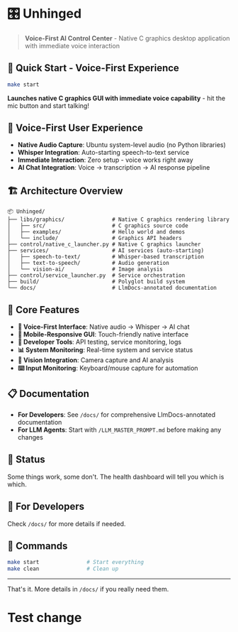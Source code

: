 # 🎛️ Unhinged

> **Voice-First AI Control Center** - Native C graphics desktop application with immediate voice interaction

## 🚀 **Quick Start - Voice-First Experience**

```bash
make start
```

**Launches native C graphics GUI with immediate voice capability** - hit the mic button and start talking!

## 🎤 **Voice-First User Experience**

- **Native Audio Capture**: Ubuntu system-level audio (no Python libraries)
- **Whisper Integration**: Auto-starting speech-to-text service
- **Immediate Interaction**: Zero setup - voice works right away
- **AI Chat Integration**: Voice → transcription → AI response pipeline

## 🏗️ **Architecture Overview**

```
📦 Unhinged/
├── libs/graphics/               # Native C graphics rendering library
│   ├── src/                     # C graphics source code
│   ├── examples/                # Hello world and demos
│   └── include/                 # Graphics API headers
├── control/native_c_launcher.py # Native C graphics launcher
├── services/                    # AI services (auto-starting)
│   ├── speech-to-text/          # Whisper-based transcription
│   ├── text-to-speech/          # Audio generation
│   └── vision-ai/               # Image analysis
├── control/service_launcher.py  # Service orchestration
├── build/                       # Polyglot build system
└── docs/                        # LlmDocs-annotated documentation
```

## 🎯 **Core Features**

- **🎤 Voice-First Interface**: Native audio → Whisper → AI chat
- **📱 Mobile-Responsive GUI**: Touch-friendly native interface
- **🔧 Developer Tools**: API testing, service monitoring, logs
- **📊 System Monitoring**: Real-time system and service status
- **🎥 Vision Integration**: Camera capture and AI analysis
- **⌨️ Input Monitoring**: Keyboard/mouse capture for automation

## 📋 **Documentation**

- **For Developers**: See `/docs/` for comprehensive LlmDocs-annotated documentation
- **For LLM Agents**: Start with `/LLM_MASTER_PROMPT.md` before making any changes

## 🚀 **Status**

Some things work, some don't. The health dashboard will tell you which is which.

## 🎯 **For Developers**

Check `/docs/` for more details if needed.

## 🔧 **Commands**

```bash
make start               # Start everything
make clean               # Clean up
```

---

That's it. More details in `/docs/` if you really need them.
# Test change
